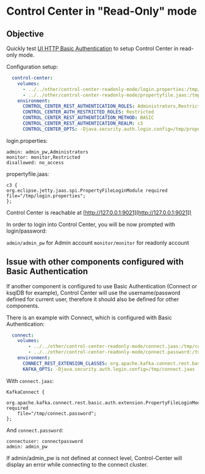 # Control Center in "Read-Only" mode

## Objective

Quickly test [UI HTTP Basic Authentication]([https://docs.confluent.io/current/connect/kafka-connect-sftp/sink-connector/index.html#quick-start) to setup Control Center in read-only mode.

Configuration setup:

```yml
  control-center:
    volumes:
      - ../../other/control-center-readonly-mode/login.properties:/tmp/login.properties
      - ../../other/control-center-readonly-mode/propertyfile.jaas:/tmp/propertyfile.jaas
    environment:
      CONTROL_CENTER_REST_AUTHENTICATION_ROLES: Administrators,Restricted
      CONTROL_CENTER_AUTH_RESTRICTED_ROLES: Restricted
      CONTROL_CENTER_REST_AUTHENTICATION_METHOD: BASIC
      CONTROL_CENTER_REST_AUTHENTICATION_REALM: c3
      CONTROL_CENTER_OPTS: -Djava.security.auth.login.config=/tmp/propertyfile.jaas
```

login.properties:

```
admin: admin_pw,Administrators
monitor: monitor,Restricted
disallowed: no_access
```

propertyfile.jaas:

```
c3 {
org.eclipse.jetty.jaas.spi.PropertyFileLoginModule required
file="/tmp/login.properties";
};
```

Control Center is reachable at [http://127.0.0.1:9021](http://127.0.0.1:9021])

In order to login into Control Center, you will be now prompted with login/password:

`admin/admin_pw` for Admin account
`monitor/monitor` for readonly account

## Issue with other components configured with Basic Authentication

If another component is configured to use Basic Authentication (Connect or ksqlDB for example), Control Center will use the username/password defined for current user, therefore it should also be defined for other components.

There is an example with Connect, which is configured with Basic Authentication:

```yml
  connect:
    volumes:
        - ../../other/control-center-readonly-mode/connect.jaas:/tmp/connect.jaas
        - ../../other/control-center-readonly-mode/connect.password:/tmp/connect.password
    environment:
      CONNECT_REST_EXTENSION_CLASSES: org.apache.kafka.connect.rest.basic.auth.extension.BasicAuthSecurityRestExtension
      KAFKA_OPTS: -Djava.security.auth.login.config=/tmp/connect.jaas
```

With `connect.jaas`:

```
KafkaConnect {
    org.apache.kafka.connect.rest.basic.auth.extension.PropertyFileLoginModule required
    file="/tmp/connect.password";
};
```

And `connect.password`:

```
connectuser: connectpassword
admin: admin_pw
```

If admin/admin_pw is not defined at connect level, Control-Center will display an error while connecting to the connect cluster.